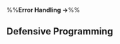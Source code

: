 <link rel="stylesheet" href="{{baseUrl}}/css/textbook.css">

<div class="website-content">

%%**Error Handling &rarr;**%%

## Defensive Programming

<div id="main">

<include src="what/embed.md" />
<include src="compulsoryAssociations/embed.md" />
<include src="1to1Associations/embed.md" />
<include src="referentialIntegrity/embed.md" />
<include src="when/embed.md" />

</div>

</div>
